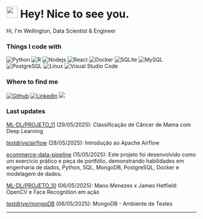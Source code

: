 <h1><img src="https://emojis.slackmojis.com/emojis/images/1643514418/3958/storm_trooper.gif?1643514418" width="30"/> Hey! Nice to see you.</h1>
<p>Hi, I'm Wellington, Data Scientist & Engineer</p>

<h3>Things I code with</h3>
<p>
  <img alt="Python" src="https://img.shields.io/badge/-Python-000?style=flat-square&logo=python&logoColor=white" />
  <img alt="R" src="https://img.shields.io/badge/-R-000000?style=flat-square&logo=r&logoColor=white" />
  <img alt="Nodejs" src="https://img.shields.io/badge/-Nodejs-000?style=flat-square&logo=Node.js&logoColor=white" />
  <img alt="React" src="https://img.shields.io/badge/-React-000000?style=flat-square&logo=react&logoColor=white" />
  <img alt="Docker" src="https://img.shields.io/badge/-Docker-000?style=flat-square&logo=docker&logoColor=white" />
  <img alt="SQLite" src="https://img.shields.io/badge/-SQLite-000000?style=flat-square&logo=sqlite&logoColor=white" />
  <img alt="MySQL" src="https://img.shields.io/badge/-MySQL-000?style=flat-square&logo=mysql&logoColor=white" />
  <img alt="PostgreSQL" src="https://img.shields.io/badge/-PostgreSQL-000000?style=flat-square&logo=postgresql&logoColor=white" />
  <img alt="Linux" src="https://img.shields.io/badge/-Linux-000000?style=flat-square&logo=linux&logoColor=white" />
  <img alt="Visual Studio Code" src="https://img.shields.io/badge/-VSCode-000000?style=flat-square&logo=visual-studio-code&logoColor=white" />
</p>

<h3>Where to find me</h3>
<p>
  <a href="https://github.com/esscova" target="_blank"><img alt="Github" src="https://img.shields.io/badge/GitHub-%2312100E.svg?&style=for-the-badge&logo=Github&logoColor=white" /></a>
  <a href="https://www.linkedin.com/in/wellington-moreira-santos" target="_blank"><img alt="LinkedIn" src="https://img.shields.io/badge/linkedin-%230077B5.svg?&style=for-the-badge&logo=linkedin&logoColor=white" /></a>
  <a href="mailto:wmoreira.ds@gmail.com"><img src="https://img.shields.io/badge/Gmail-D14836?style=for-the-badge&logo=gmail&logoColor=white"/> </a>
</p>

<h3>Last updates</h3>
<p>
<a href="https://github.com/esscova/ML-DL/tree/main/PROJETO_11%20-%20Breast%20cancer%20with%20deep%20learning" target="_blank">ML-DL/PROJETO_11</a> (29/05/2025): Classificação de Câncer de Mama com Deep Learning
</p>

<p>
<a href="https://github.com/esscova/testdrive/tree/main/airflow" target="_blank">testdrive/airflow</a> (28/05/2025): Introdução ao Apache Airflow
</p>

<p>
<a href="https://github.com/esscova/ecommerce-data-pipeline" target="_blank">ecommerce-data-pipeline</a> (15/05/2025): Este projeto foi desenvolvido como um exercício prático e peça de portfólio, demonstrando habilidades em engenharia de dados, Python, SQL, MongoDB, PostgreSQL, Docker e modelagem de dados.
</p>

<p>
<a href="https://github.com/esscova/ML-DL/tree/main/PROJETO_10%20-%20Reconhecimento%20Facial" target="_blank">ML-DL/PROJETO_10</a> (06/05/2025): Mano Menezes x James Hetfield: OpenCV e Face Recognition em ação
</p>

<p>
<a href="https://github.com/esscova/testdrive/tree/main/mongoDB" target="_blank">testdrive/mongoDB</a> (06/05/2025): MongoDB - Ambiente de Testes
</p>

---
